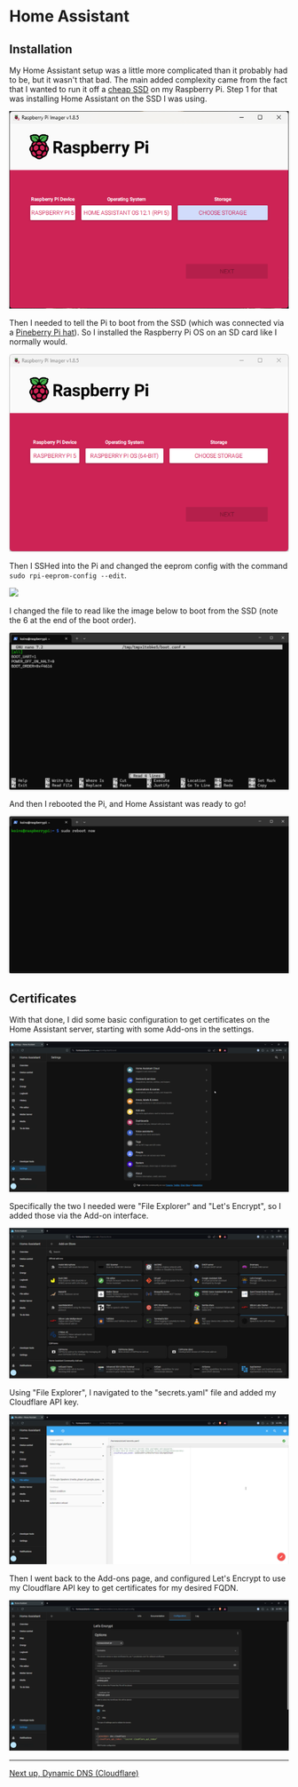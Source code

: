 # Home Assistant


## Installation


My Home Assistant setup was a little more complicated than it probably had to be, but it wasn't that bad. The main added complexity came from the fact that I wanted to run it off a [cheap SSD](https://www.amazon.com/gp/product/B08K79T9G5) on my Raspberry Pi. Step 1 for that was installing Home Assistant on the SSD I was using.


![](images/home_assistant/00_install_home_assistant_ssd.png)


Then I needed to tell the Pi to boot from the SSD (which was connected via a [Pineberry Pi hat](https://pineboards.io/products/hatdrive-bottom-2230-2242-2280-for-rpi5)). So I installed the Raspberry Pi OS on an SD card like I normally would.


![](images/home_assistant/01_install_rpi_sd_card.png)


Then I SSHed into the Pi and changed the eeprom config with the command `sudo rpi-eeprom-config --edit`.


![](images/home_assistant/02_install_rpi_sd_card.png)


I changed the file to read like the image below to boot from the SSD (note the 6 at the end of the boot order).


![](images/home_assistant/03_append_6_boot_order.png)


And then I rebooted the Pi, and Home Assistant was ready to go!


![](images/home_assistant/04_reboot.png)


## Certificates


With that done, I did some basic configuration to get certificates on the Home Assistant server, starting with some Add-ons in the settings.


![](images/home_assistant/05_add_ons.png)


Specifically the two I needed were "File Explorer" and "Let's Encrypt", so I added those via the Add-on interface.


![](images/home_assistant/06_file_explorer_lets_encrypt.png)


Using "File Explorer", I navigated to the "secrets.yaml" file and added my Cloudflare API key.


![](images/home_assistant/07_secret.png)


Then I went back to the Add-ons page, and configured Let's Encrypt to use my Cloudflare API key to get certificates for my desired FQDN.


![](images/home_assistant/08_configure_certs.png)

---
[Next up, Dynamic DNS (Cloudflare)](https://kmanc.github.io/unifi_network_setup/dynamicdns.html)